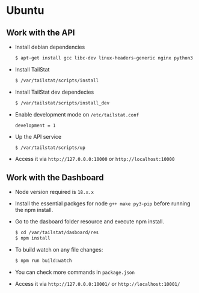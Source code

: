 # Ubuntu

## Work with the API

- Install debian dependencies

  ```sh
  $ apt-get install gcc libc-dev linux-headers-generic nginx python3 python3-pip
  ```

- Install TailStat

  ```sh
  $ /var/tailstat/scripts/install
  ```

- Install TailStat dev dependecies

  ```sh
  $ /var/tailstat/scripts/install_dev
  ```

- Enable development mode on `/etc/tailstat.conf`

  ```
  development = 1
  ```

- Up the API service

  ```
  $ /var/tailstat/scripts/up
  ```

- Access it via `http://127.0.0.0:10000` or `http://localhost:10000` 

## Work with the Dashboard

- Node version required is `18.x.x`

- Install the essential packges for node `g++ make py3-pip` before running the npm install.

- Go to the dasboard folder resource and execute npm install.

  ```sh
  $ cd /var/tailstat/dasboard/res
  $ npm install
  ```

- To build watch on any file changes:

  ```sh
  $ npm run build:watch
  ```

- You can check more commands in `package.json`

- Access it via `http://127.0.0.0:10001/` or `http://localhost:10001/` 
